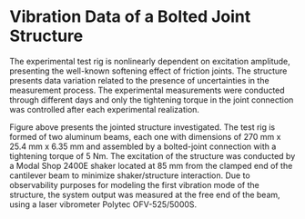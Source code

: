 # Vibration Data of a Bolted Joint Structure

The experimental test rig is nonlinearly dependent on excitation amplitude, presenting the well-known softening effect of friction joints. The structure presents data variation related to the presence of uncertainties in the measurement process. The experimental measurements were conducted through different days and only the tightening torque in the joint connection was controlled after each experimental realization. 

Figure above presents the jointed structure investigated. The test rig is formed of two aluminum beams, each one with dimensions of 270 mm x 25.4 mm x 6.35 mm and assembled by a bolted-joint connection with a tightening torque of 5 Nm. The excitation of the structure was conducted by a Modal Shop 2400E shaker located at 85 mm from the clamped end of the cantilever beam to minimize shaker/structure interaction. Due to observability purposes for modeling the first vibration mode of the structure, the system output was measured at the free end of the beam, using a laser vibrometer Polytec OFV-525/5000S.
